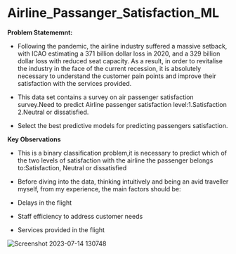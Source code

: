 # Airline_Passanger_Satisfaction_ML
**Problem Statememnt:**

- Following the pandemic, the airline industry suffered a massive setback, with ICAO estimating a 371 billion dollar loss in 2020, and a 329 billion dollar loss with reduced seat capacity. As a result, in order to revitalise the industry in the face of the current recession, it is absolutely necessary to understand the customer pain points and improve their satisfaction with the services provided.

- This data set contains a survey on air passenger satisfaction survey.Need to predict Airline passenger satisfaction level:1.Satisfaction 2.Neutral or dissatisfied.

- Select the best predictive models for predicting passengers satisfaction.


**Key Observations**

- This is a binary classification problem,it is necessary to predict which of the two levels of satisfaction with the airline the passenger belongs to:Satisfaction, Neutral or dissatisfied
- Before diving into the data, thinking intuitively and being an avid traveller myself, from my experience, the main factors should be:
- Delays in the flight

- Staff efficiency to address customer needs

- Services provided in the flight


![Screenshot 2023-07-14 130748](https://github.com/tavi1402/Airline_Passanger_Satisfaction_ML/assets/100408675/afeaf9ae-fb65-45ca-b5bb-721013285ea2)

